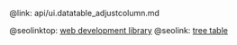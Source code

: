 @link: api/ui.datatable_adjustcolumn.md

@seolinktop: [web development library](https://webix.com)
@seolink: [tree table](https://webix.com/widget/treetable/)